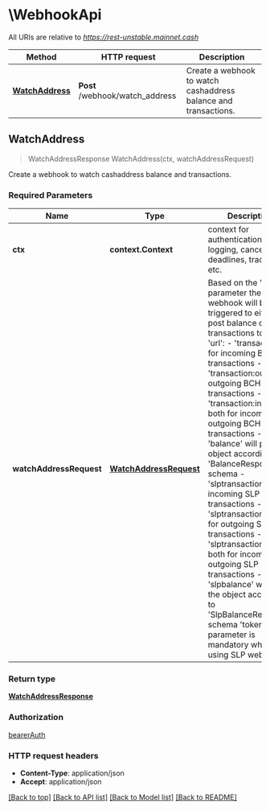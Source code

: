 # \WebhookApi

All URIs are relative to *https://rest-unstable.mainnet.cash*

Method | HTTP request | Description
------------- | ------------- | -------------
[**WatchAddress**](WebhookApi.md#WatchAddress) | **Post** /webhook/watch_address | Create a webhook to watch cashaddress balance and transactions. 



## WatchAddress

> WatchAddressResponse WatchAddress(ctx, watchAddressRequest)

Create a webhook to watch cashaddress balance and transactions. 

### Required Parameters


Name | Type | Description  | Notes
------------- | ------------- | ------------- | -------------
**ctx** | **context.Context** | context for authentication, logging, cancellation, deadlines, tracing, etc.
**watchAddressRequest** | [**WatchAddressRequest**](WatchAddressRequest.md)| Based on the &#39;type&#39; parameter the webhook will be triggered to either post balance or raw transactions to the &#39;url&#39;: - &#39;transaction:in&#39; for incoming BCH transactions - &#39;transaction:out&#39; for outgoing BCH transactions - &#39;transaction:in,out&#39; both for incoming and outgoing BCH transactions - &#39;balance&#39; will post the object according to &#39;BalanceResponse&#39; schema - &#39;slptransaction:in&#39; for incoming SLP transactions - &#39;slptransaction:out&#39; for outgoing SLP transactions - &#39;slptransaction:in,out&#39; both for incoming and outgoing SLP transactions - &#39;slpbalance&#39; will post the object according to &#39;SlpBalanceResponse&#39; schema  &#39;tokenId&#39; parameter is mandatory when using SLP webhooks.  | 

### Return type

[**WatchAddressResponse**](WatchAddressResponse.md)

### Authorization

[bearerAuth](../README.md#bearerAuth)

### HTTP request headers

- **Content-Type**: application/json
- **Accept**: application/json

[[Back to top]](#) [[Back to API list]](../README.md#documentation-for-api-endpoints)
[[Back to Model list]](../README.md#documentation-for-models)
[[Back to README]](../README.md)

